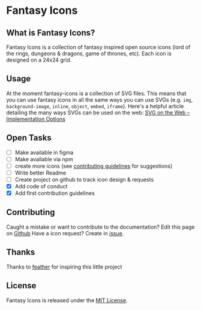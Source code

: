 # Fantasy Icons
## What is Fantasy Icons?
Fantasy Icons is a collection of fantasy inspired open source icons (lord of the rings, dungeons & dragons, game of thrones, etc). Each icon is designed on a 24x24 grid.
## Usage
At the moment fantasy-icons is a collection of SVG files. This means that you can use fantasy icons in all the same ways you can use SVGs (e.g. `img`, `background-image`, `inline`, `object`, `embed`, `iframe`). Here's a helpful article detailing the many ways SVGs can be used on the web: [SVG on the Web – Implementation Options](https://svgontheweb.com/#implementation)
## Open Tasks
- [ ] Make available in figma
- [ ] Make available via npm
- [ ] create more icons (see [contributing guidelines](https://github.com/markusoelhafen/fantasy-icons/blob/master/CONTRIBUTING.md) for suggestions)
- [ ] Write better Readme
- [ ] Create project on github to track icon design & requests 
- [x] Add code of conduct
- [x] Add first contribution guidelines
## Contributing
Caught a mistake or want to contribute to the documentation? Edit this page on [Github](https://github.com/markusoelhafen/fantasy-icons/blob/master/README.md)
Have a icon request? Create in [issue](https://github.com/markusoelhafen/fantasy-icons/issues/new?assignees=&labels=icon+request&template=icon_request.md&title=Icon+Request%3A+%5BName%5D).
## Thanks
Thanks to [feather](https://github.com/feathericons/feather) for inspiring this little project
## License
Fantasy Icons is released under the [MIT License](https://github.com/markusoelhafen/fantasy-icons/blob/master/LICENSE).
